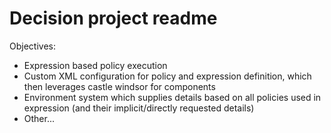 Decision project readme
=======================

Objectives:
 - Expression based policy execution
 - Custom XML configuration for policy and expression definition, which then leverages castle windsor for components
 - Environment system which supplies details based on all policies used in expression (and their implicit/directly requested details)
 - Other...
